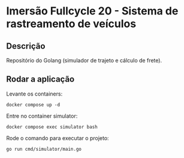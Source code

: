 # Imersão Fullcycle 20 - Sistema de rastreamento de veículos

## Descrição

Repositório do Golang (simulador de trajeto e cálculo de frete).

## Rodar a aplicação

Levante os containers:

```
docker compose up -d
```

Entre no container simulator:

```
docker compose exec simulator bash
```

Rode o comando para executar o projeto:

```
go run cmd/simulator/main.go
```
